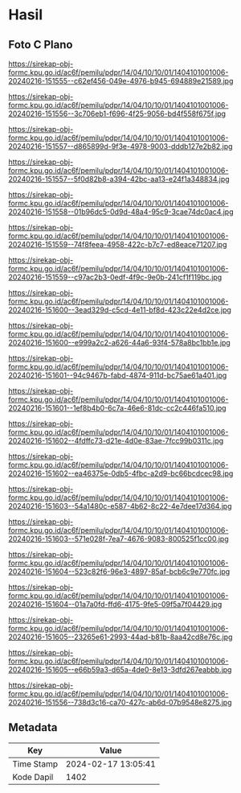 # Hasil

## Foto C Plano

https://sirekap-obj-formc.kpu.go.id/ac6f/pemilu/pdpr/14/04/10/10/01/1404101001006-20240216-151555--c62ef456-049e-4976-b945-694889e21589.jpg

https://sirekap-obj-formc.kpu.go.id/ac6f/pemilu/pdpr/14/04/10/10/01/1404101001006-20240216-151556--3c706eb1-f696-4f25-9056-bd4f558f675f.jpg

https://sirekap-obj-formc.kpu.go.id/ac6f/pemilu/pdpr/14/04/10/10/01/1404101001006-20240216-151557--d865899d-9f3e-4978-9003-dddb127e2b82.jpg

https://sirekap-obj-formc.kpu.go.id/ac6f/pemilu/pdpr/14/04/10/10/01/1404101001006-20240216-151557--5f0d82b8-a394-42bc-aa13-e24f1a348834.jpg

https://sirekap-obj-formc.kpu.go.id/ac6f/pemilu/pdpr/14/04/10/10/01/1404101001006-20240216-151558--01b96dc5-0d9d-48a4-95c9-3cae74dc0ac4.jpg

https://sirekap-obj-formc.kpu.go.id/ac6f/pemilu/pdpr/14/04/10/10/01/1404101001006-20240216-151559--74f8feea-4958-422c-b7c7-ed8eace71207.jpg

https://sirekap-obj-formc.kpu.go.id/ac6f/pemilu/pdpr/14/04/10/10/01/1404101001006-20240216-151559--c97ac2b3-0edf-4f9c-9e0b-241cf1f119bc.jpg

https://sirekap-obj-formc.kpu.go.id/ac6f/pemilu/pdpr/14/04/10/10/01/1404101001006-20240216-151600--3ead329d-c5cd-4e11-bf8d-423c22e4d2ce.jpg

https://sirekap-obj-formc.kpu.go.id/ac6f/pemilu/pdpr/14/04/10/10/01/1404101001006-20240216-151600--e999a2c2-a626-44a6-93f4-578a8bc1bb1e.jpg

https://sirekap-obj-formc.kpu.go.id/ac6f/pemilu/pdpr/14/04/10/10/01/1404101001006-20240216-151601--94c9467b-fabd-4874-911d-bc75ae61a401.jpg

https://sirekap-obj-formc.kpu.go.id/ac6f/pemilu/pdpr/14/04/10/10/01/1404101001006-20240216-151601--1ef8b4b0-6c7a-46e6-81dc-cc2c446fa510.jpg

https://sirekap-obj-formc.kpu.go.id/ac6f/pemilu/pdpr/14/04/10/10/01/1404101001006-20240216-151602--4fdffc73-d21e-4d0e-83ae-7fcc99b0311c.jpg

https://sirekap-obj-formc.kpu.go.id/ac6f/pemilu/pdpr/14/04/10/10/01/1404101001006-20240216-151602--ea46375e-0db5-4fbc-a2d9-bc66bcdcec98.jpg

https://sirekap-obj-formc.kpu.go.id/ac6f/pemilu/pdpr/14/04/10/10/01/1404101001006-20240216-151603--54a1480c-e587-4b62-8c22-4e7dee17d364.jpg

https://sirekap-obj-formc.kpu.go.id/ac6f/pemilu/pdpr/14/04/10/10/01/1404101001006-20240216-151603--571e028f-7ea7-4676-9083-800525f1cc00.jpg

https://sirekap-obj-formc.kpu.go.id/ac6f/pemilu/pdpr/14/04/10/10/01/1404101001006-20240216-151604--523c82f6-96e3-4897-85af-bcb6c9e770fc.jpg

https://sirekap-obj-formc.kpu.go.id/ac6f/pemilu/pdpr/14/04/10/10/01/1404101001006-20240216-151604--01a7a0fd-ffd6-4175-9fe5-09f5a7f04429.jpg

https://sirekap-obj-formc.kpu.go.id/ac6f/pemilu/pdpr/14/04/10/10/01/1404101001006-20240216-151605--23265e61-2993-44ad-b81b-8aa42cd8e76c.jpg

https://sirekap-obj-formc.kpu.go.id/ac6f/pemilu/pdpr/14/04/10/10/01/1404101001006-20240216-151605--e66b59a3-d65a-4de0-8e13-3dfd267eabbb.jpg

https://sirekap-obj-formc.kpu.go.id/ac6f/pemilu/pdpr/14/04/10/10/01/1404101001006-20240216-151556--738d3c16-ca70-427c-ab6d-07b9548e8275.jpg


## Metadata

| Key        | Value               |
| ---------- | ------------------- |
| Time Stamp | 2024-02-17 13:05:41 |
| Kode Dapil | 1402                |



